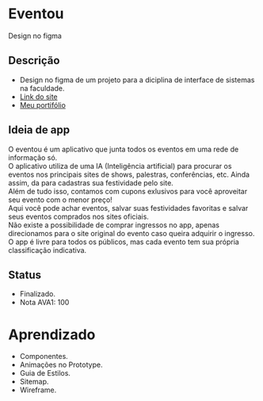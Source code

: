 <h1>Eventou</h1>
Design no figma
<h2>Descrição</h2>
<ul>
  <li>
    Design no figma de um projeto para a diciplina de interface de sistemas na faculdade.
    </li>
  <li>
    <a href="https://www.figma.com/file/nUl832qQihqe5KBWQHTh28/Eventus?node-id=117%3A277">Link do site</a>
  </li>
  <li>
    <a href="https://sabrinaalves.tk" target="_blank">Meu portifólio</a>
  </li>
</ul>
<h2>Ideia de app</h2>
<p>O eventou é um aplicativo que junta todos os eventos em uma rede de informação só. <br>
O aplicativo utiliza de uma IA (Inteligência artificial) para procurar os eventos nos principais sites de shows, palestras, conferências, etc. Ainda assim, da para cadastras sua festividade pelo site. <br>
Além de tudo isso, contamos com cupons exlusivos para você aproveitar seu evento com o menor preço! <br>
Aqui você pode achar eventos, salvar suas festividades favoritas e salvar seus eventos comprados nos sites oficiais. <br>
Não existe a possibilidade de comprar ingressos no app, apenas direcionamos para o site original do evento caso queira adquirir o ingresso. <br>
O app é livre para todos os públicos, mas cada evento tem sua própria classificação indicativa.</p>
<h2>Status</h2>
<ul>
  <li>Finalizado.</li>
  <li>Nota AVA1: 100</li>
</ul>
<h1>Aprendizado</h1>
<ul>
  <li>Componentes.</li>
  <li>Animações no Prototype.</li>
  <li>Guia de Estilos.</li>
  <li>Sitemap.</li>
  <li>Wireframe.</li>
</ul>
